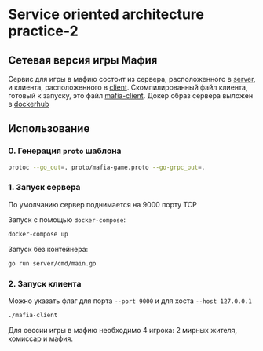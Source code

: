 # Service oriented architecture practice-2

## Сетевая версия игры Мафия

Сервис для игры в мафию состоит из сервера, расположенного в [server](https://github.com/cherepasshka/mafia-game/tree/main/server), и клиента, расположенного в [client](https://github.com/cherepasshka/mafia-game/tree/main/client). Скомпилированный файл клиента, готовый к запуску, это файл [mafia-client](https://github.com/cherepasshka/mafia-game/blob/main/mafia-client). Докер образ сервера выложен в [dockerhub](https://hub.docker.com/repository/docker/cherepashka/soa-practice-2)

## Использование

### 0. Генерация `proto` шаблона
```bash
protoc --go_out=. proto/mafia-game.proto --go-grpc_out=.
```

### 1. Запуск сервера
По умолчанию сервер поднимается на 9000 порту TCP

Запуск с помощью `docker-compose`:
```bash
docker-compose up
```
Запуск без контейнера:
```bash
go run server/cmd/main.go
```
### 2. Запуск клиента
Можно указать флаг для порта `--port 9000` и для хоста `--host 127.0.0.1`
```bash
./mafia-client
```

Для сессии игры в мафию необходимо 4 игрока: 2 мирных жителя, комиссар и мафия.